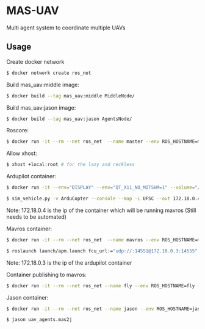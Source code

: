 # MAS-UAV
Multi agent system to coordinate multiple UAVs

## Usage

Create docker network
```bash
$ docker network create ros_net
```

Build mas_uav:middle image:
```bash
$ docker build --tag mas_uav:middle MiddleNode/
```

Build mas_uav:jason image:
```bash
$ docker build --tag mas_uav:jason AgentsNode/
```

Roscore:
```bash
$ docker run -it --rm --net ros_net  --name master --env ROS_HOSTNAME=master --env ROS_MASTER_URI=http://master:11311 rezenders/jason-ros:melodic roslaunch rosbridge_server rosbridge_websocket.launch address:=master
```

Allow xhost:
```bash
$ xhost +local:root # for the lazy and reckless
```

Ardupilot container:
```bash
$ docker run -it --env="DISPLAY" --env="QT_X11_NO_MITSHM=1" --volume="/tmp/.X11-unix:/tmp/.X11-unix:rw" --name ardupilot --net ros_net rezenders/ardupilot-ubuntu 
```

```bash
$ sim_vehicle.py -v ArduCopter --console --map -L UFSC --out 172.18.0.4:14551
```
Note: 172.18.0.4 is the ip of the container which will be running mavros (Still needs to be automated)

Mavros container:
```bash
$ docker run -it --rm --net ros_net  --name mavros --env ROS_HOSTNAME=mavros --env ROS_MASTER_URI=http://master:11311  rezenders/mavros:melodic 
```

```bash
$ roslaunch launch/apm.launch fcu_url:="udp://:14551@172.18.0.3:14555"
```
Note: 172.18.0.3 is the ip of the ardupilot container

Container publishing to mavros:
```bash
$ docker run -it --rm --net ros_net --name fly --env ROS_HOSTNAME=fly --env ROS_MASTER_URI=http://master:11311 mas_uav:middle rosrun fly jason_flight.py
```

Jason container:

```bash
$ docker run -it --rm --net ros_net --name jason --env ROS_HOSTNAME=jason --env ROS_MASTER_URI=http://master:11311 mas_uav:jason
```

```bash
$ jason uav_agents.mas2j
```
